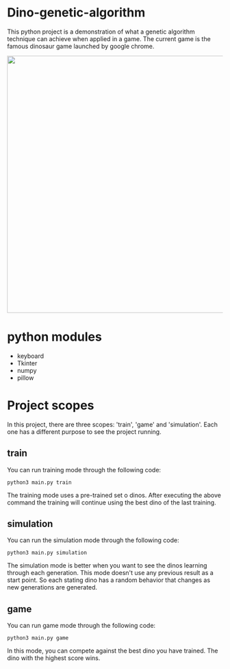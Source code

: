 # Dino-genetic-algorithm
This python project is a demonstration of what a genetic algorithm technique can achieve when applied in a game. The current game is the famous dinosaur game launched by google chrome.

<img src="https://user-images.githubusercontent.com/42742621/69763661-a6b09b00-114c-11ea-9bc4-aabc040e652b.gif" width="600px">

# python modules
- keyboard
- Tkinter
- numpy
- pillow

# Project scopes

In this project, there are three scopes: 'train', 'game' and 'simulation'. Each one has a different purpose to see the project running.

## train

You can run training mode through the following code:

```
python3 main.py train
```

The training mode uses a pre-trained set o dinos. After executing the above command the training will continue using the best dino of the last training.

## simulation

You can run the simulation mode through the following code:

```
python3 main.py simulation
```
The simulation mode is better when you want to see the dinos learning through each generation. This mode doesn't use any previous result as a start point. So each stating dino has a random behavior that changes as new generations are generated.

## game

You can run game mode through the following code:

```
python3 main.py game
```

In this mode, you can compete against the best dino you have trained. The dino with the highest score wins.
